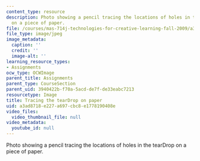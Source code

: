 ```yaml
---
content_type: resource
description: Photo showing a pencil tracing the locations of holes in the tearDrop
  on a piece of paper.
file: /courses/mas-714j-technologies-for-creative-learning-fall-2009/a3ad8718e227a697cbc8e1778190408e_Image4.jpg
file_type: image/jpeg
image_metadata:
  caption: ''
  credit: ''
  image-alt: ''
learning_resource_types:
- Assignments
ocw_type: OCWImage
parent_title: Assignments
parent_type: CourseSection
parent_uid: 3940422b-f70a-5acd-de7f-de33eabc7213
resourcetype: Image
title: Tracing the tearDrop on paper
uid: a3ad8718-e227-a697-cbc8-e1778190408e
video_files:
  video_thumbnail_file: null
video_metadata:
  youtube_id: null
---
```

Photo showing a pencil tracing the locations of holes in the tearDrop on a piece of paper.
